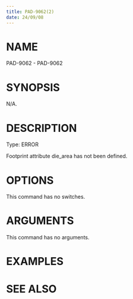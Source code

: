 ```yaml
---
title: PAD-9062(2)
date: 24/09/08
---
```


# NAME

PAD-9062 - PAD-9062

# SYNOPSIS

N/A.

# DESCRIPTION

Type: ERROR

Footprint attribute die_area has not been defined.

# OPTIONS

This command has no switches.

# ARGUMENTS

This command has no arguments.

# EXAMPLES

# SEE ALSO
